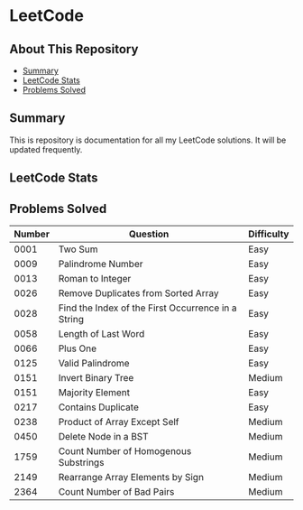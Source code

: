 # LeetCode

## About This Repository
- [Summary](#Summary)
- [LeetCode Stats](#LeetCode-Stats)
- [Problems Solved](#Problems-Solved)

## Summary
This is repository is documentation for all my LeetCode solutions. It will be updated frequently.

## LeetCode Stats

## Problems Solved
| Number | Question | Difficulty |
|--------|----------|------------|
|  0001  |  Two Sum |  Easy      |
|  0009  |  Palindrome Number |  Easy |
|  0013  |  Roman to Integer |  Easy |
|  0026  |  Remove Duplicates from Sorted Array |  Easy |
|  0028  |  Find the Index of the First Occurrence in a String |  Easy |
|  0058  |  Length of Last Word |  Easy |
|  0066  |  Plus One |  Easy |
|  0125  |  Valid Palindrome |  Easy |
|  0151  |  Invert Binary Tree |  Medium |
|  0151  |  Majority Element |  Easy |
|  0217  |  Contains Duplicate |  Easy |
|  0238  |  Product of Array Except Self |  Medium |
|  0450  |  Delete Node in a BST |  Medium |
|  1759  |  Count Number of Homogenous Substrings |  Medium |
|  2149  |  Rearrange Array Elements by Sign |  Medium |
|  2364  |  Count Number of Bad Pairs |  Medium |

